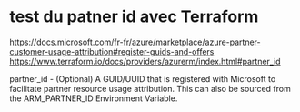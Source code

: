 # test du patner id avec Terraform

https://docs.microsoft.com/fr-fr/azure/marketplace/azure-partner-customer-usage-attribution#register-guids-and-offers
https://www.terraform.io/docs/providers/azurerm/index.html#partner_id

partner_id - (Optional) A GUID/UUID that is registered with Microsoft to facilitate partner resource usage attribution. This can also be sourced from the ARM_PARTNER_ID Environment Variable.
